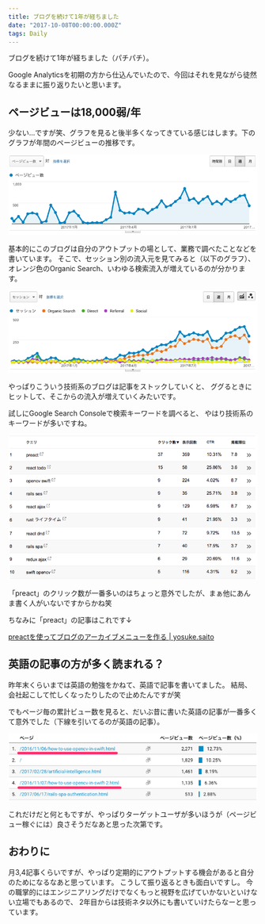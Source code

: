 ```yaml
---
title: ブログを続けて1年が経ちました
date: "2017-10-08T00:00:00.000Z"
tags: Daily
---
```


ブログを続けて1年が経ちました（パチパチ）。

Google Analyticsを初期の方から仕込んでいたので、今回はそれを見ながら徒然なるままに振り返りたいと思います。

## **ページビューは18,000弱/年**

少ない...ですが笑、グラフを見ると後半多くなってきている感じはします。下のグラフが年間のページビューの推移です。

![pageview](./2017-10-08-pageview.png)

基本的にこのブログは自分のアウトプットの場として、業務で調べたことなどを書いています。
そこで、セッション別の流入元を見てみると（以下のグラフ）、オレンジ色のOrganic Search、いわゆる検索流入が増えているのが分かります。

![session](./2017-10-08-session.png)

やっぱりこういう技術系のブログは記事をストックしていくと、
ググるときにヒットして、そこからの流入が増えていくみたいです。

試しにGoogle Search Consoleで検索キーワードを調べると、
やはり技術系のキーワードが多いですね。

![query](./2017-10-08-query.png)

「preact」のクリック数が一番多いのはちょっと意外でしたが、まぁ他にあんま書く人がいないですからかね笑

ちなみに「preact」の記事はこれです↓

[preactを使ってブログのアーカイブメニューを作る \| yosuke.saito](https://saitoxu.io/2017/07/01/jekyll-archive-preact.html)

## **英語の記事の方が多く読まれる？**

昨年末くらいまでは英語の勉強をかねて、英語で記事を書いてました。
結局、会社起こして忙しくなったりしたので止めたんですが笑

でもページ毎の累計ビュー数を見ると、だいぶ昔に書いた英語の記事が一番多くて意外でした（下線を引いてるのが英語の記事）。

![pages](./2017-10-08-pages.png)

これだけだと何ともですが、やっぱりターゲットユーザが多いほうが（ページビュー稼ぐには）良さそうだなあと思った次第です。

## **おわりに**

月3,4記事くらいですが、やっぱり定期的にアウトプットする機会があると自分のためになるなあと思っています。
こうして振り返るときも面白いですし。
今の職掌的にはエンジニアリングだけでなくもっと視野を広げていかないといけない立場でもあるので、
2年目からは技術ネタ以外にも書いていけたらなーと思っています。
